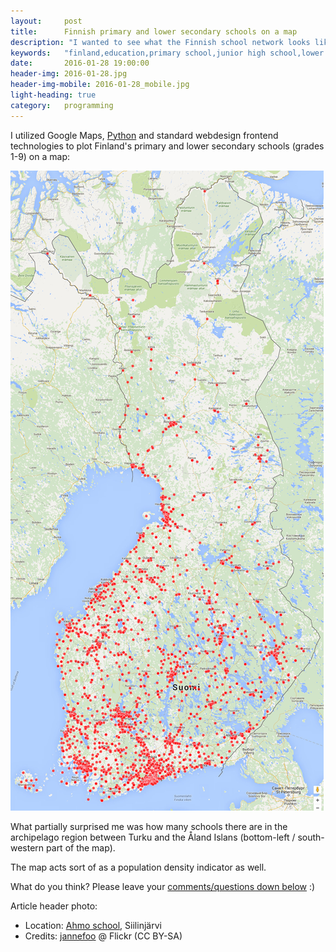 ```yaml
---
layout:     post
title:      Finnish primary and lower secondary schools on a map
description: "I wanted to see what the Finnish school network looks like on a maps. This is the result."
keywords:   "finland,education,primary school,junior high school,lower secondary school,PISA,map,school network,nordic,nordics"
date:       2016-01-28 19:00:00
header-img: 2016-01-28.jpg
header-img-mobile: 2016-01-28_mobile.jpg
light-heading: true
category:   programming
---
```


I utilized Google Maps, [Python](https://xkcd.com/353/) and standard webdesign frontend technologies to plot Finland's primary and lower secondary schools (grades 1-9) on a map:

[![Kartta Suomen peruskouluista](/img/suomen-peruskoulut.jpg)](/img/suomen-peruskoulut.jpg)

What partially surprised me was how many schools there are in the archipelago region between Turku and the Åland Islans (bottom-left / south-western part of the map).

The map acts sort of as a population density indicator as well.

What do you think? Please leave your <a href="#disqus_thread">comments/questions down below</a> :)

Article header photo:

- Location: [Ahmo school](https://www.google.fi/maps/place/Ahmon+Koulu/@63.4466457,24.8307998,5z/data=!4m2!3m1!1s0x4684a6cab3dec0bb:0xe6848a443a5fdff6), Siilinjärvi
- Credits: [jannefoo](https://www.flickr.com/photos/jannefoo/6338363562/in/photolist-aE6LEo-h6TK9t-paSV7t-oTpaja-8c6uBq-8c6uFU-8ErweL-9PqSqK-8Eome8-8ErvCo-8Ertfs-8EoiZ4-8ErsLm-6x1J33-6wWznX-8EokZT-8EruHb-8ErubL-8EojVp-8ErtKG-8ErtwY-8Eoi42-8EokpP-81BRUZ-81BSjB-81F1FS-81F1v9-81BRXg-81EZyY-6x1H2Q-f7i44d-f73ScV-f73Q94-81BSae-8c3arr-81BRyP-81F1jb-81BRM2-81F17W-81BRCr-81EZVC-81EZTA-81BR7k-5NPLve-paLkiz-oTwJf8-oTwyUz-oTnD5M-81BRkt-AHMT7) @ Flickr (CC BY-SA)